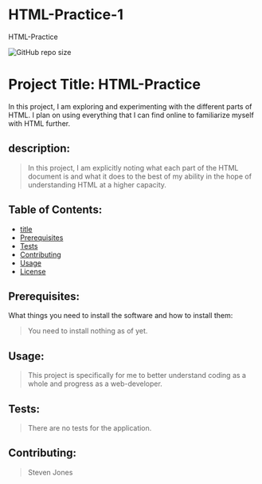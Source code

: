 # HTML-Practice-1
HTML-Practice

![GitHub repo size](https://img.shields.io/github/repo-size/stevensjones/html-practice-1)

# Project Title: HTML-Practice
In this project, I am exploring and experimenting with the different parts of HTML. I plan on using everything that I can find online to familiarize myself with HTML further.  


## description: 
>In this project, I am explicitly noting what each part of the HTML document is and what it does to the best of my ability in the hope of understanding HTML at a higher capacity.

## Table of Contents:
- [title](#title)
- [Prerequisites](#Prerequisites)
- [Tests](#Tests)
- [Contributing](#Contributing)
- [Usage](#Usage) 
- [License](#License)

## Prerequisites:
What things you need to install the software and how to install them: 
> You need to install nothing as of yet.

## Usage:
> This project is specifically for me to better understand coding as a whole and progress as a web-developer. 
    
## Tests:
> There are no tests for the application.
    
## Contributing:
> Steven Jones
    
  
